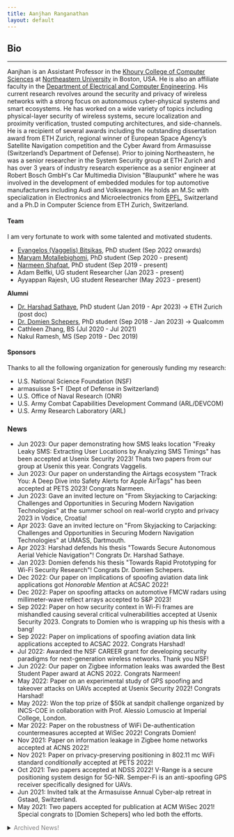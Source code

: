 ```yaml
---
title: Aanjhan Ranganathan
layout: default
---
```


## Bio

---
Aanjhan is an Assistant Professor in the [Khoury College of Computer Sciences] at [Northeastern University] in Boston, USA. He is also an affiliate faculty in the [Department of Electrical and Computer Engineering]. His current research revolves around the security and privacy of wireless networks with a strong focus on autonomous cyber-physical systems and smart ecosystems. He has worked on a wide variety of topics including physical-layer security of wireless systems, secure localization and proximity verification, trusted computing architectures, and side-channels. He is a recipient of several awards including the outstanding dissertation award from ETH Zurich, regional winner of European Space Agency’s Satellite Navigation competition and the Cyber Award from Armasuisse (Switzerland’s Department of Defense). Prior to joining Northeastern, he was a senior researcher in the System Security group at ETH Zurich and has over 3 years of industry research experience as a senior engineer at Robert Bosch GmbH's Car Multimedia Division "Blaupunkt" where he was involved in the development of embedded modules for top automotive manufacturers including Audi and Volkswagen. He holds an M.Sc with specialization in Electronics and Microelectronics from [EPFL], Switzerland and a Ph.D in Computer Science from ETH Zurich, Switzerland.

#### Team
I am very fortunate to work with some talented and motivated students.

- [Evangelos (Vaggelis) Bitsikas], PhD student (Sep 2022 onwards)
- [Maryam Motallebighomi], PhD student (Sep 2020 - present)
- [Narmeen Shafqat], PhD student (Sep 2019 - present)
- Adam Belfki, UG student Researcher (Jan 2023 - present)
- Ayyappan Rajesh, UG student Researcher (May 2023 - present)

**Alumni**
- [Dr. Harshad Sathaye], PhD student (Jan 2019 - Apr 2023) -> ETH Zurich (post doc)
- [Dr. Domien Schepers], PhD student (Sep 2018 - Jan 2023) -> Qualcomm
- Cathleen Zhang, BS (Jul 2020 - Jul 2021)
- Nakul Ramesh, MS (Sep 2019 - Dec 2019)

#### Sponsors
Thanks to all the following organization for generously funding my research:
- U.S. National Science Foundation (NSF)
- armasuisse S+T (Dept of Defense in Switzerland)
- U.S. Office of Naval Research (ONR)
- U.S. Army Combat Capabilities Development Command (ARL/DEVCOM)
- U.S. Army Research Laboratory (ARL)


### News
* Jun 2023: Our paper demonstrating how SMS leaks location "Freaky Leaky SMS: Extracting User Locations by Analyzing SMS Timings" has been accepted at Usenix Security 2023! Thats two papers from our group at Usenix this year. Congrats Vaggelis.
* Jun 2023: Our paper on understanding the Airtags ecosystem "Track You: A Deep Dive into Safety Alerts for Apple AirTags" has been accepted at PETS 2023! Congrats Narmeen. 
* Jun 2023: Gave an invited lecture on "From Skyjacking to Carjacking: Challenges and Opportunities in Securing Modern Navigation Technologies" at the summer school on real-world crypto and privacy 2023 in Vodice, Croatia!
* Apr 2023: Gave an invited lecture on "From Skyjacking to Carjacking: Challenges and Opportunities in Securing Modern Navigation Technologies" at UMASS, Dartmouth.
* Apr 2023: Harshad defends his thesis "Towards Secure Autonomous Aerial Vehicle Navigation"! Congrats Dr. Harshad Sathaye.
* Jan 2023: Domien defends his thesis "Towards Rapid Prototyping for Wi-Fi Security Research"! Congrats Dr. Domien Schepers.
* Dec 2022: Our paper on implications of spoofing aviation data link applications got _Honorable Mention_ at ACSAC 2022!
* Dec 2022: Paper on spoofing attacks on automotive FMCW radars using millimeter-wave reflect arrays accepted to S&P 2023! 
* Sep 2022: Paper on how security context in Wi-Fi frames are mishandled causing several critical vulnerabilities accepted at Usenix Security 2023. Congrats to Domien who is wrapping up his thesis with a bang!
* Sep 2022: Paper on implications of spoofing aviation data link applications accepted to ACSAC 2022. Congrats Harshad!
* Jul 2022: Awarded the NSF CAREER grant for developing security paradigms for next-generation wireless networks. Thank you NSF!
* Jun 2022: Our paper on Zigbee information leaks was awarded the Best Student Paper award at ACNS 2022. Congrats Narmeen!
* May 2022: Paper on an experimental study of GPS spoofing and takeover attacks on UAVs accepted at Usenix Security 2022! Congrats Harshad!
* May 2022: Won the top prize of $50k at sandpit challenge organized by INCS-COE in collaboration with Prof. Alessio Lomuscio at Imperial College, London.
* Mar 2022: Paper on the robustness of WiFi De-authentication countermeasures accepted at WiSec 2022! Congrats Domien!
* Nov 2021: Paper on information leakage in Zigbee home networks accepted at ACNS 2022!
* Nov 2021: Paper on privacy-preserving positioning in 802.11 mc WiFi standard _conditionally_ accepted at PETS 2022!
* Oct 2021: Two papers accepted at NDSS 2022! V-Range is a secure positioning system design for 5G-NR. Semper-Fi is an anti-spoofing GPS receiver specifically designed for UAVs.
* Jun 2021: Invited talk at the Armasuisse Annual Cyber-alp retreat in Gstaad, Switzerland.
* May 2021: Two papers accepted for publication at ACM WiSec 2021! Special congrats to [Domien Schepers] who led both the efforts.

<details>

  <summary><span style="color:gray;">Archived News!</span></summary>

<div style="color:gray;">
<ul>
<li>Jul 2019: <a href="https://www.khoury.northeastern.edu/people/harshad-sathaye/">Harshad Sathaye</a> will present our work on aircraft landing system security at the <a href="https://aviationvillage.org">Aviation Village, DEFCON</a>.</li>
<li>May 2019: We got the best poster/demo award at <a href="https://wisec19.fiu.edu">WiSec 2019</a> for our ILS spoofing demo. </li>
<li>May 2019: Lots of media coverage on our ILS attack [<a href="https://arstechnica.com/information-technology/2019/05/the-radio-navigation-planes-use-to-land-safely-is-insecure-and-can-be-hacked/">Ars Technica</a>, <a href="https://www.theregister.co.uk/2019/05/16/airplane_landing_security/">The Register</a>, <a href="https://it.slashdot.org/story/19/05/16/1632231/hackers-can-fake-radio-signals-to-hijack-aircraft-landing-systems-warn-researchers">Slashdot</a>]</li>
<li>Apr 2019: Paper on new side-channel attacks on WPA-TKIP accepted at AsiaCCS 2019.</li>
<li>Mar 2019: Paper on wireless attacks on aircraft instrument landing systems accepted at Usenix Security 2019.</li>
<li>Mar 2019: Invited to serve on the program committee of Usenix Security 2020.</li>
<li>Feb 2019: Awarded the <a href="https://www.nsf.gov/awardsearch/showAward?AWD_ID=1850264">NSF CRII grant</a> to build next-gen secure localization technologies. </li>
<li>Jan 2019: Paper on the security of GPS/INS based road navigation systems accepted at IEEE S&amp;P 2019.</li>
<li>Jan 2019: <a href="https://www.khoury.northeastern.edu/people/harshad-sathaye/">Harshad Sathaye</a> joins the group as a PhD student. Welcome, Harshad!</li>
<li>Dec 2018: Invited to serve on the program committee of IEEE S&amp;P 2020</li>
<li>Dec 2018: Invited to serve on the program committee of ACM Wisec 2019</li>
<li>Nov 2018: Invited to serve on the program committee of Safethings 2019</li>
<li>Sep 2018: <a href="https://www.khoury.northeastern.edu/people/domien-schepers/">Domien Schepers</a> joins the group as a PhD student. Welcome, Domien!</li>
<li>Jun 2018: Invited to serve on the program committee of NDSS 2019</li>
<li>May 2018: Invited talk at armasuisse (Swiss Department of Defense, Research and Technology wing) in Thun, Switzerland</li>
<li>Apr 2018: Paper on information leakage in low-power wide area networks (conditionally) accepted at ACM WiSec 2018!</li>
<li>Feb 2018: Invited to serve as co-chair of the Poster/Demo session at ACM WiSec 2018</li>
<li>Feb 2018: Invited to serve on the technical program committee of ACM WiSec 2018</li>
<li>Jan 2018: Started as tenure-track assistant professor at Northeastern University, Boston, USA</li>
</ul>
</div>
  
</details>


[System Security group at ETH Zurich]:http://www.syssec.ethz.ch
[EPFL]:http://epfl.ch
[Prof. Dr. Srdjan Capkun]:http://www.syssec.ethz.ch/people/capkun.html
[Khoury College of Computer Sciences]:http://khoury.northeastern.edu
[Northeastern University]:http://www.northeastern.edu
[Dr. Domien Schepers]:https://www.khoury.northeastern.edu/people/domien-schepers/
[Dr. Harshad Sathaye]:https://harshadsathaye.com
[Narmeen Shafqat]:https://www.khoury.northeastern.edu/people/narmeen-shafqat/
[Maryam Motallebighomi]:https://www.khoury.northeastern.edu/people/maryam-motallebighomi/
[Evangelos (Vaggelis) Bitsikas]:https://evangelosbitsikas.com
[NSF CRII grant]:https://www.nsf.gov/awardsearch/showAward?AWD_ID=1850264
[Department of Electrical and Computer Engineering]:https://ece.northeastern.edu